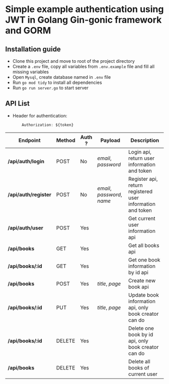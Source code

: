 # Simple example authentication using JWT in Golang Gin-gonic framework and GORM

## Installation guide

- Clone this project and move to root of the project directory
- Create a `.env` file, copy all variables from `.env.example` file and fill all missing variables
- Open `Mysql`, create database named in `.env` file
- Run `go mod tidy` to install all dependencies
- Run `go run server.go` to start server

## API List

- Header for authentication:
    ```js 
        Authorization: ${token}
    ```
| Endpoint | Method | Auth ? | Payload | Description |
| -------- | -------- | -------- | -------- | -------- |
| **/api/auth/login** | POST | No | *email*, *password* | Login api, return user information and token |
| **/api/auth/register** | POST | No | *email*, *password*, *name* | Register api, return registered user information and token |
| **/api/auth/user** | POST | Yes |  | Get current user information api |
| **/api/books** | GET | Yes |  | Get all books api |
| **/api/books/:id** | GET | Yes |  | Get one book information by id api |
| **/api/books** | POST | Yes | *title*, *page* | Create new book api |
| **/api/books/:id** | PUT | Yes | *title*, *page* | Update book information api, only book creator can do |
| **/api/books/:id** | DELETE | Yes |  | Delete one book by id api, only book creator can do |
| **/api/books** | DELETE | Yes |  | Delete all books of current user |


